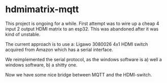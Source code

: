 # hdmimatrix-mqtt

This project is ongoing for a while.
First attempt was to wire up a cheap 4 input 2 output HDMI matrix
to an esp32. This was abandoned after it was kind of unstable.

The current approach is to use a: Ligawo 3080026 4x1 HDMI
switch acquired from Amazon which has a serial interface.

We reimplemented the serial protocol, as the windows software
is a) well a windows software, b) a shitty one.

Now we have some nice bridge between MQTT and the HDMI-switch.

